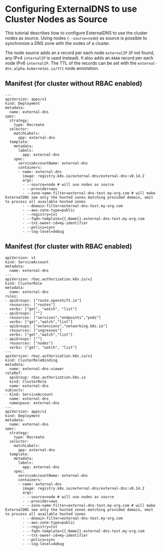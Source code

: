 # Configuring ExternalDNS to use Cluster Nodes as Source

This tutorial describes how to configure ExternalDNS to use the cluster nodes as source.
Using nodes (`--source=node`) as source is possible to synchronize a DNS zone with the nodes of a cluster.

The node source adds an `A` record per each node `externalIP` (if not found, any IPv4 `internalIP` is used instead).
It also adds an `AAAA` record per each node IPv6 `internalIP`.
The TTL of the records can be set with the `external-dns.alpha.kubernetes.io/ttl` node annotation.

## Manifest (for cluster without RBAC enabled)

```
---
apiVersion: apps/v1
kind: Deployment
metadata:
  name: external-dns
spec:
  strategy:
    type: Recreate
  selector:
    matchLabels:
      app: external-dns
  template:
    metadata:
      labels:
        app: external-dns
    spec:
      serviceAccountName: external-dns
      containers:
      - name: external-dns
        image: registry.k8s.io/external-dns/external-dns:v0.14.2
        args:
        - --source=node # will use nodes as source
        - --provider=aws
        - --zone-name-filter=external-dns-test.my-org.com # will make ExternalDNS see only the hosted zones matching provided domain, omit to process all available hosted zones
        - --domain-filter=external-dns-test.my-org.com
        - --aws-zone-type=public
        - --registry=txt
        - --fqdn-template={{.Name}}.external-dns-test.my-org.com
        - --txt-owner-id=my-identifier
        - --policy=sync
        - --log-level=debug
```

## Manifest (for cluster with RBAC enabled)

```
apiVersion: v1
kind: ServiceAccount
metadata:
  name: external-dns
---
apiVersion: rbac.authorization.k8s.io/v1
kind: ClusterRole
metadata:
  name: external-dns
rules:
- apiGroups: ["route.openshift.io"]
  resources: ["routes"]
  verbs: ["get", "watch", "list"]
- apiGroups: [""]
  resources: ["services","endpoints","pods"]
  verbs: ["get","watch","list"]
- apiGroups: ["extensions","networking.k8s.io"]
  resources: ["ingresses"]
  verbs: ["get","watch","list"]
- apiGroups: [""]
  resources: ["nodes"]
  verbs: ["get", "watch", "list"]
---
apiVersion: rbac.authorization.k8s.io/v1
kind: ClusterRoleBinding
metadata:
  name: external-dns-viewer
roleRef:
  apiGroup: rbac.authorization.k8s.io
  kind: ClusterRole
  name: external-dns
subjects:
- kind: ServiceAccount
  name: external-dns
  namespace: external-dns
---
apiVersion: apps/v1
kind: Deployment
metadata:
  name: external-dns
spec:
  strategy:
    type: Recreate
  selector:
    matchLabels:
      app: external-dns
  template:
    metadata:
      labels:
        app: external-dns
    spec:
      serviceAccountName: external-dns
      containers:
      - name: external-dns
        image: registry.k8s.io/external-dns/external-dns:v0.14.2
        args:
        - --source=node # will use nodes as source
        - --provider=aws
        - --zone-name-filter=external-dns-test.my-org.com # will make ExternalDNS see only the hosted zones matching provided domain, omit to process all available hosted zones
        - --domain-filter=external-dns-test.my-org.com
        - --aws-zone-type=public
        - --registry=txt
        - --fqdn-template={{.Name}}.external-dns-test.my-org.com
        - --txt-owner-id=my-identifier
        - --policy=sync
        - --log-level=debug
```
